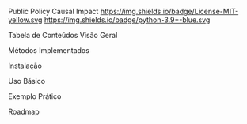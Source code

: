 Public Policy Causal Impact
https://img.shields.io/badge/License-MIT-yellow.svg
https://img.shields.io/badge/python-3.9+-blue.svg

Tabela de Conteúdos
Visão Geral

Métodos Implementados

Instalação

Uso Básico

Exemplo Prático

Roadmap
